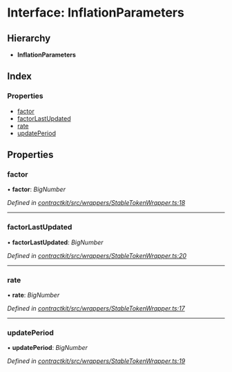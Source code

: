 # Interface: InflationParameters

## Hierarchy

* **InflationParameters**

## Index

### Properties

* [factor](_contractkit_src_wrappers_stabletokenwrapper_.inflationparameters.md#factor)
* [factorLastUpdated](_contractkit_src_wrappers_stabletokenwrapper_.inflationparameters.md#factorlastupdated)
* [rate](_contractkit_src_wrappers_stabletokenwrapper_.inflationparameters.md#rate)
* [updatePeriod](_contractkit_src_wrappers_stabletokenwrapper_.inflationparameters.md#updateperiod)

## Properties

###  factor

• **factor**: *BigNumber*

*Defined in [contractkit/src/wrappers/StableTokenWrapper.ts:18](https://github.com/celo-org/celo-monorepo/blob/master/packages/contractkit/src/wrappers/StableTokenWrapper.ts#L18)*

___

###  factorLastUpdated

• **factorLastUpdated**: *BigNumber*

*Defined in [contractkit/src/wrappers/StableTokenWrapper.ts:20](https://github.com/celo-org/celo-monorepo/blob/master/packages/contractkit/src/wrappers/StableTokenWrapper.ts#L20)*

___

###  rate

• **rate**: *BigNumber*

*Defined in [contractkit/src/wrappers/StableTokenWrapper.ts:17](https://github.com/celo-org/celo-monorepo/blob/master/packages/contractkit/src/wrappers/StableTokenWrapper.ts#L17)*

___

###  updatePeriod

• **updatePeriod**: *BigNumber*

*Defined in [contractkit/src/wrappers/StableTokenWrapper.ts:19](https://github.com/celo-org/celo-monorepo/blob/master/packages/contractkit/src/wrappers/StableTokenWrapper.ts#L19)*
